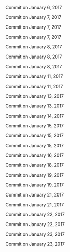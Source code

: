 Commit on January 6, 2017

Commit on January 7, 2017

Commit on January 7, 2017

Commit on January 7, 2017

Commit on January 8, 2017

Commit on January 8, 2017

Commit on January 8, 2017

Commit on January 11, 2017

Commit on January 11, 2017

Commit on January 13, 2017

Commit on January 13, 2017

Commit on January 14, 2017

Commit on January 15, 2017

Commit on January 15, 2017

Commit on January 15, 2017

Commit on January 16, 2017

Commit on January 18, 2017

Commit on January 19, 2017

Commit on January 19, 2017

Commit on January 21, 2017

Commit on January 21, 2017

Commit on January 22, 2017

Commit on January 22, 2017

Commit on January 23, 2017

Commit on January 23, 2017

